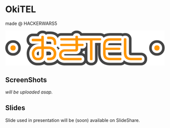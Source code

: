 # OkiTEL

made @ HACKERWARS5

![](docs/img/logo.png)

## ScreenShots

*will be uploaded asap.*

## Slides

Slide used in presentation will be (soon) available on SlideShare.
